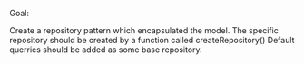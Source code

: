 Goal:

Create a repository pattern which encapsulated the model.
The specific repository should be created by a function called createRepository()
Default querries should be added as some base repository.
